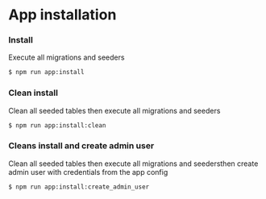 # App installation

### Install
Execute all migrations and seeders
```bash
$ npm run app:install
```

### Clean install
Clean all seeded tables then execute all migrations and seeders
```bash
$ npm run app:install:clean
```

### Cleans install and create admin user
Clean all seeded tables then execute all migrations and seedersthen create admin user with credentials from the app config
```bash
$ npm run app:install:create_admin_user
```